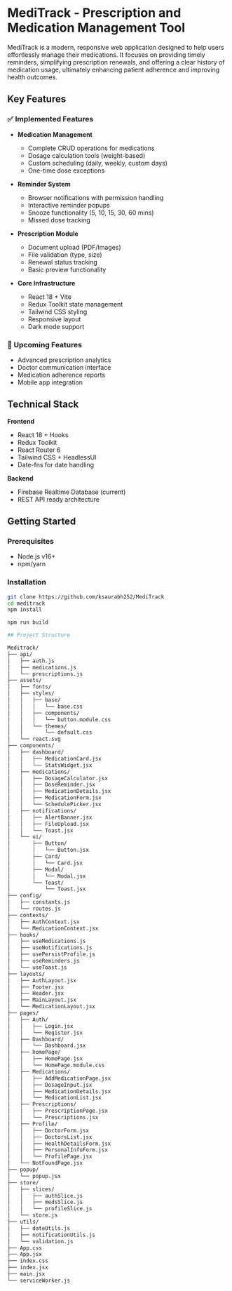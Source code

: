 # MediTrack - Prescription and Medication Management Tool

MediTrack is a modern, responsive web application designed to help users effortlessly manage their medications. It focuses on providing timely reminders, simplifying prescription renewals, and offering a clear history of medication usage, ultimately enhancing patient adherence and improving health outcomes.

## Key Features

### ✅ Implemented Features

- **Medication Management**

  - Complete CRUD operations for medications
  - Dosage calculation tools (weight-based)
  - Custom scheduling (daily, weekly, custom days)
  - One-time dose exceptions

- **Reminder System**

  - Browser notifications with permission handling
  - Interactive reminder popups
  - Snooze functionality (5, 10, 15, 30, 60 mins)
  - Missed dose tracking

- **Prescription Module**

  - Document upload (PDF/Images)
  - File validation (type, size)
  - Renewal status tracking
  - Basic preview functionality

- **Core Infrastructure**
  - React 18 + Vite
  - Redux Toolkit state management
  - Tailwind CSS styling
  - Responsive layout
  - Dark mode support

### 🚧 Upcoming Features

- Advanced prescription analytics
- Doctor communication interface
- Medication adherence reports
- Mobile app integration

## Technical Stack

**Frontend**

- React 18 + Hooks
- Redux Toolkit
- React Router 6
- Tailwind CSS + HeadlessUI
- Date-fns for date handling

**Backend**

- Firebase Realtime Database (current)
- REST API ready architecture

## Getting Started

### Prerequisites

- Node.js v16+
- npm/yarn

### Installation

```bash
git clone https://github.com/ksaurabh252/MediTrack
cd meditrack
npm install

npm run build

## Project Structure

Meditrack/
├── api/
│   ├── auth.js
│   ├── medications.js
│   └── prescriptions.js
├── assets/
│   ├── fonts/
│   ├── styles/
│   │   ├── base/
│   │   │   └── base.css
│   │   ├── components/
│   │   │   └── button.module.css
│   │   └── themes/
│   │       └── default.css
│   └── react.svg
├── components/
│   ├── dashboard/
│   │   ├── MedicationCard.jsx
│   │   └── StatsWidget.jsx
│   ├── medications/
│   │   ├── DosageCalculator.jsx
│   │   ├── DoseReminder.jsx
│   │   ├── MedicationDetails.jsx
│   │   ├── MedicationForm.jsx
│   │   └── SchedulePicker.jsx
│   ├── notifications/
│   │   ├── AlertBanner.jsx
│   │   ├── FileUpload.jsx
│   │   └── Toast.jsx
│   └── ui/
│       ├── Button/
│       │   └── Button.jsx
│       ├── Card/
│       │   └── Card.jsx
│       ├── Modal/
│       │   └── Modal.jsx
│       └── Toast/
│           └── Toast.jsx
├── config/
│   ├── constants.js
│   └── routes.js
├── contexts/
│   ├── AuthContext.jsx
│   └── MedicationContext.jsx
├── hooks/
│   ├── useMedications.js
│   ├── useNotifications.js
│   ├── usePersistProfile.js
│   ├── useReminders.js
│   └── useToast.js
├── layouts/
│   ├── AuthLayout.jsx
│   ├── Footer.jsx
│   ├── Header.jsx
│   ├── MainLayout.jsx
│   └── MedicationLayout.jsx
├── pages/
│   ├── Auth/
│   │   ├── Login.jsx
│   │   └── Register.jsx
│   ├── Dashboard/
│   │   └── Dashboard.jsx
│   ├── homePage/
│   │   ├── HomePage.jsx
│   │   └── HomePage.module.css
│   ├── Medications/
│   │   ├── AddMedicationPage.jsx
│   │   ├── DosageInput.jsx
│   │   ├── MedicationDetails.jsx
│   │   └── MedicationList.jsx
│   ├── Prescriptions/
│   │   ├── PrescriptionPage.jsx
│   │   └── Prescriptions.jsx
│   ├── Profile/
│   │   ├── DoctorForm.jsx
│   │   ├── DoctorsList.jsx
│   │   ├── HealthDetailsForm.jsx
│   │   ├── PersonalInfoForm.jsx
│   │   └── ProfilePage.jsx
│   └── NotFoundPage.jsx
├── popup/
│   └── popup.jsx
├── store/
│   ├── slices/
│   │   ├── authSlice.js
│   │   ├── medsSlice.js
│   │   └── profileSlice.js
│   └── store.js
├── utils/
│   ├── dateUtils.js
│   ├── notificationUtils.js
│   └── validation.js
├── App.css
├── App.jsx
├── index.css
├── index.jsx
├── main.jsx
└── serviceWorker.js
```
